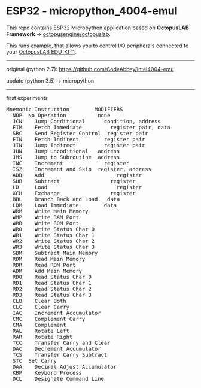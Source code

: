 # ESP32 - micropython_4004-emul

This repo contains ESP32 Micropython application based on **OctopusLAB Framework** -> [octopusengine/octopuslab](https://github.com/octopusengine/octopuslab).

This runs example, that allows you to control I/O peripherals connected to your [OctopusLAB EDU_KIT1](https://www.octopusengine.org/edu-kit1/).

---

original (python 2.7):
https://github.com/CodeAbbey/intel4004-emu

update (python 3.5) -> micropython

---

first experiments

<pre>
Mnemonic Instruction 		MODIFIERS
  NOP  No Operation		     none
  JCN	 Jump Conditional	   condition, address	
  FIM	 Fetch Immediate		 register pair, data		
  SRC	 Send Register Control	register pair
  FIN	 Fetch Indirect		   register pair		 
  JIN	 Jump Indirect		   register pair		
  JUN	 Jump Uncoditional	 address	
  JMS	 Jump to Subroutine	 address	
  INC	 Increment		       register		
  ISZ	 Increment and Skip	 register, address
  ADD	 Add			           register
  SUB	 Subtract		         register
  LD	 Load			           register
  XCH	 Exchange		         register
  BBL	 Branch Back and Load	data
  LDM	 Load Immediate		   data
  WRM	 Write Main Memory	
  WMP	 Write RAM Port		
  WRR	 Write ROM Port		
  WR0	 Write Status Char 0	
  WR1	 Write Status Char 1	
  WR2	 Write Status Char 2	
  WR3	 Write Status Char 3	
  SBM	 Subtract Main Memory	
  RDM	 Read Main Memory	
  RDR	 Read ROM Port		
  ADM	 Add Main Memory		
  RD0	 Read Status Char 0	
  RD1	 Read Status Char 1	
  RD2	 Read Status Char 2	
  RD3	 Read Status Char 3	
  CLB	 Clear Both		
  CLC	 Clear Carry		
  IAC	 Increment Accumulator	
  CMC	 Complement Carry	
  CMA	 Complement		
  RAL	 Rotate Left		
  RAR	 Rotate Right		
  TCC	 Transfer Carry and Clear	
  DAC	 Decrement Accumulator	
  TCS	 Transfer Carry Subtract	
  STC  Set Carry	
  DAA	 Decimal Adjust Accumulator	
  KBP	 Keybord Process	
  DCL	 Designate Command Line
  
</pre>
